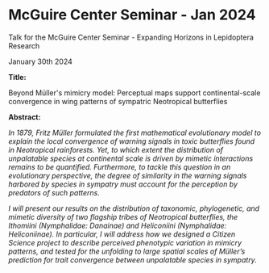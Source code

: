 # McGuire Center Seminar - Jan 2024

Talk for the McGuire Center Seminar - Expanding Horizons in Lepidoptera Research

January 30th 2024

**Title:**

Beyond Müller's mimicry model: Perceptual maps support continental-scale convergence in wing patterns of sympatric Neotropical butterflies

**Abstract:**

*In 1879, Fritz Müller formulated the first mathematical evolutionary model to explain the local convergence of warning signals in toxic butterflies found in Neotropical rainforests. Yet, to which extent the distribution of unpalatable species at continental scale is driven by mimetic interactions remains to be quantified. Furthermore, to tackle this question in an evolutionary perspective, the degree of similarity in the warning signals harbored by species in sympatry must account for the perception by predators of such patterns.* 

*I will present our results on the distribution of taxonomic, phylogenetic, and mimetic diversity of two flagship tribes of Neotropical butterflies, the Ithomiini (Nymphalidae: Danainae) and Heliconiini (Nymphalidae: Heliconiinae). In particular, I will address how we designed a Citizen Science project to describe perceived phenotypic variation in mimicry patterns, and tested for the unfolding to large spatial scales of Müller’s prediction for trait convergence between unpalatable species in sympatry.*
